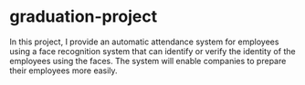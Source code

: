 # graduation-project
In this project, I provide an automatic attendance system for employees using a face recognition system that can identify or verify the identity of the employees using the faces. The system will enable companies to prepare their employees more easily.
